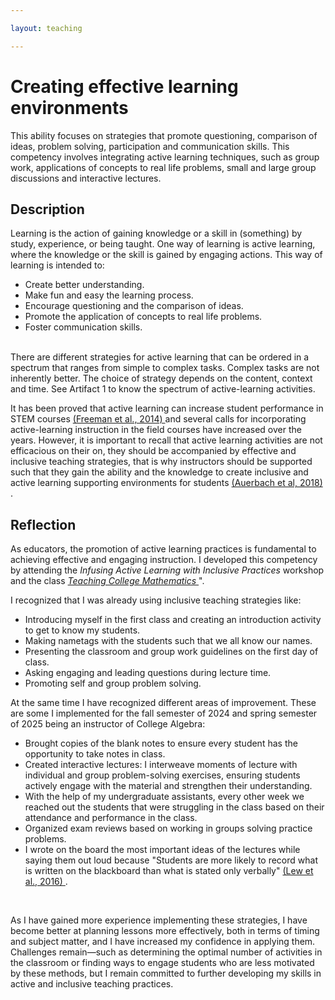 ```yaml
---

layout: teaching

---
```



<h1> Creating effective learning environments </h1>

This ability focuses on strategies that promote questioning, comparison of ideas, problem solving, participation and communication skills. This competency involves integrating active learning techniques, such as group work, applications of concepts to real life problems, small and large group discussions and interactive lectures.


<div class="block">
      <h2> Description </h2>
	<p> Learning is the action of gaining knowledge or a skill in (something) by study, experience, or being taught.  One way of learning is active learning, where the knowledge or the skill is gained by engaging actions. This way of learning is intended to:

<ul>
  <li>Create better understanding.</li>
  <li>Make fun and easy the learning process.</li>
  <li>Encourage questioning and the comparison of ideas.</li>
  <li>Promote the application of concepts to real life problems. </li>
  <li>Foster communication skills.</li>
</ul>
<br>
There are different strategies for active learning that can be ordered in a spectrum that ranges from simple to complex tasks. Complex tasks are not inherently better. The choice of strategy depends on the content, context and time. See Artifact 1 to know the spectrum of active-learning activities.

</p>
<p>
It has been proved that active learning can increase student performance in STEM courses <a href=" https://www.pnas.org/doi/10.1073/pnas.1319030111" target=_blank> (Freeman et al., 2014) </a> and several calls for incorporating active-learning instruction in the field courses have increased over the years.  However, it is important to recall that active learning activities are not efficacious on their on, they should be accompanied by effective and inclusive teaching strategies, that is why instructors should be supported such that they gain the ability and the knowledge to create inclusive and active learning supporting environments for students <a href=" https://www.lifescied.org/doi/10.1187/cbe.17-07-0149 " target=_blank>  (Auerbach et al, 2018) </a>.
</p>
</div>

<div class="block">
      <h2> Reflection </h2>
	<p> As educators, the promotion of active learning practices is fundamental to achieving effective and engaging instruction. I developed this competency by attending the <em> Infusing Active Learning with Inclusive Practices </em> workshop and the class <em> <a href="/Portfolio/1Teaching_math/" target=_self> Teaching College Mathematics </em>
</a> ".

I recognized that I was already using inclusive teaching strategies like:

<ul>
  <li>Introducing myself in the first class and creating an introduction activity to get to know my students.</li>
  <li> Making nametags with the students such that we all know our names.</li>
  <li>Presenting the classroom and group work guidelines on the first day of class.</li>
  <li> Asking engaging and leading questions during lecture time. </li>
  <li> Promoting self and group problem solving. </li>
</ul>


</p>
<p>

At the same time I have recognized different areas of improvement. These are some I implemented for the fall semester of 2024 and spring semester of 2025 being an instructor of College Algebra:

<ul>
  <li> Brought copies of the blank notes to ensure every student has the opportunity to take notes in class.</li>
  <li> Created interactive lectures:  I interweave moments of lecture with individual and group problem-solving exercises, ensuring students actively engage with the material and strengthen their understanding.</li>
  <li> With the help of my undergraduate assistants, every other week we reached out the students that were struggling in the class based on their attendance and performance in the class. </li>
<li> Organized exam reviews based on working in groups solving practice problems. </li>
<li> I  wrote on the board the most important ideas of the lectures while saying them out loud because "Students are more likely to record what is written on the blackboard than what is stated only verbally" <a href=" https://pubs.nctm.org/view/journals/jrme/47/2/article-p162.pdf " target=_blank>  (Lew et al., 2016) </a>. </li>
</ul>

<br>

As I have gained more experience implementing these strategies, I have become better at planning lessons more effectively, both in terms of timing and subject matter, and I have increased my confidence in applying them.  Challenges remain—such as determining the optimal number of activities in the classroom or finding ways to engage students who are less motivated by these methods, but I remain committed to further developing my skills in active and inclusive teaching practices.
 
</p>
</div>


		











